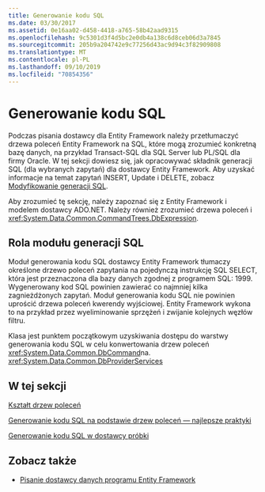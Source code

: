 ```yaml
---
title: Generowanie kodu SQL
ms.date: 03/30/2017
ms.assetid: 0e16aa02-d458-4418-a765-58b42aad9315
ms.openlocfilehash: 9c5301d3f4d5bc2e0db4a138c6d8ceb06d3a7845
ms.sourcegitcommit: 205b9a204742e9c77256d43ac9d94c3f82909808
ms.translationtype: MT
ms.contentlocale: pl-PL
ms.lasthandoff: 09/10/2019
ms.locfileid: "70854356"
---
```

# <a name="sql-generation"></a>Generowanie kodu SQL
Podczas pisania dostawcy dla Entity Framework należy przetłumaczyć drzewa poleceń Entity Framework na SQL, które mogą zrozumieć konkretną bazę danych, na przykład Transact-SQL dla SQL Server lub PL/SQL dla firmy Oracle. W tej sekcji dowiesz się, jak opracowywać składnik generacji SQL (dla wybranych zapytań) dla dostawcy Entity Framework. Aby uzyskać informacje na temat zapytań INSERT, Update i DELETE, zobacz [Modyfikowanie generacji SQL](modification-sql-generation.md).  
  
 Aby zrozumieć tę sekcję, należy zapoznać się z Entity Framework i modelem dostawcy ADO.NET. Należy również zrozumieć drzewa poleceń i <xref:System.Data.Common.CommandTrees.DbExpression>.  
  
## <a name="the-role-of-the-sql-generation-module"></a>Rola modułu generacji SQL  
 Moduł generowania kodu SQL dostawcy Entity Framework tłumaczy określone drzewo poleceń zapytania na pojedynczą instrukcję SQL SELECT, która jest przeznaczona dla bazy danych zgodnej z programem SQL: 1999. Wygenerowany kod SQL powinien zawierać co najmniej kilka zagnieżdżonych zapytań. Moduł generowania kodu SQL nie powinien uprościć drzewa poleceń kwerendy wyjściowej. Entity Framework wykona to na przykład przez wyeliminowanie sprzężeń i zwijanie kolejnych węzłów filtru.  
  
 Klasa jest punktem początkowym uzyskiwania dostępu do warstwy generowania kodu SQL w celu konwertowania drzew poleceń <xref:System.Data.Common.DbCommand>na. <xref:System.Data.Common.DbProviderServices>  
  
## <a name="in-this-section"></a>W tej sekcji  
 [Kształt drzew poleceń](the-shape-of-the-command-trees.md)  
  
 [Generowanie kodu SQL na podstawie drzew poleceń — najlepsze praktyki](generating-sql-from-command-trees-best-practices.md)  
  
 [Generowanie kodu SQL w dostawcy próbki](sql-generation-in-the-sample-provider.md)  
  
## <a name="see-also"></a>Zobacz także

- [Pisanie dostawcy danych programu Entity Framework](writing-an-ef-data-provider.md)
